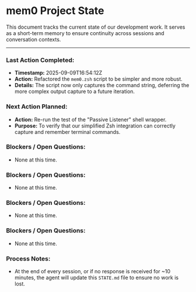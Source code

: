 # mem0 Project State

This document tracks the current state of our development work. It serves as a short-term memory to ensure continuity across sessions and conversation contexts.

---

### Last Action Completed:

*   **Timestamp:** 2025-09-09T16:54:12Z
*   **Action:** Refactored the `mem0.zsh` script to be simpler and more robust.
*   **Details:** The script now only captures the command string, deferring the more complex output capture to a future iteration.

### Next Action Planned:

*   **Action:** Re-run the test of the "Passive Listener" shell wrapper.
*   **Purpose:** To verify that our simplified Zsh integration can correctly capture and remember terminal commands.

### Blockers / Open Questions:

*   None at this time.

### Blockers / Open Questions:

*   None at this time.

### Blockers / Open Questions:

*   None at this time.

### Blockers / Open Questions:

*   None at this time.

### Process Notes:

*   At the end of every session, or if no response is received for ~10 minutes, the agent will update this `STATE.md` file to ensure no work is lost.

